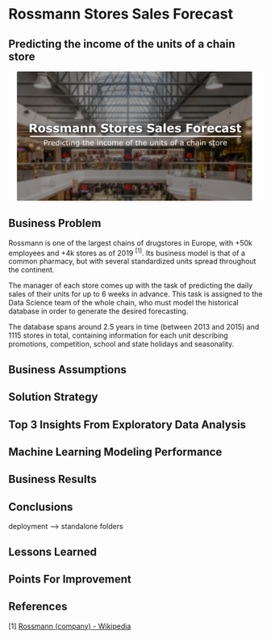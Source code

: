 # Rossmann Stores Sales Forecast
## Predicting the income of the units of a chain store

![](cover.png)

## Business Problem
Rossmann is one of the largest chains of drugstores in Europe, with +50k employees and +4k stores as of 2019 <sup>[1]</sup>. Its business model is that of a common pharmacy, but with several standardized units spread throughout the continent.

The manager of each store comes up with the task of predicting the daily sales of their units for up to 6 weeks in advance. This task is assigned to the Data Science team of the whole chain, who must model the historical database in order to generate the desired forecasting. 

The database spans around 2.5 years in time (between 2013 and 2015) and 1115 stores in total, containing information for each unit describing promotions, competition, school and state holidays and seasonality.

## Business Assumptions



## Solution Strategy
## Top 3 Insights From Exploratory Data Analysis
## Machine Learning Modeling Performance
## Business Results	
## Conclusions
deployment --> standalone folders

## Lessons Learned
## Points For Improvement

## References
[1] [Rossmann (company) - Wikipedia](https://en.wikipedia.org/wiki/Rossmann_(company))
